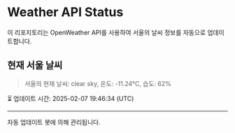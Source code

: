 
# Weather API Status

이 리포지토리는 OpenWeather API를 사용하여 서울의 날씨 정보를 자동으로 업데이트합니다.

## 현재 서울 날씨
> 서울의 현재 날씨: clear sky, 온도: -11.24°C, 습도: 62%

⏳ 업데이트 시간: 2025-02-07 19:46:34 (UTC)

---
자동 업데이트 봇에 의해 관리됩니다.
